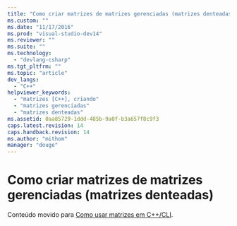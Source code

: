 ```yaml
---
title: "Como criar matrizes de matrizes gerenciadas (matrizes denteadas) | Microsoft Docs"
ms.custom: ""
ms.date: "11/17/2016"
ms.prod: "visual-studio-dev14"
ms.reviewer: ""
ms.suite: ""
ms.technology: 
  - "devlang-csharp"
ms.tgt_pltfrm: ""
ms.topic: "article"
dev_langs: 
  - "C++"
helpviewer_keywords: 
  - "matrizes [C++], criando"
  - "matrizes gerenciadas"
  - "matrizes denteadas"
ms.assetid: 0aa85729-1ddd-485b-9a0f-b3a657f8c9f3
caps.latest.revision: 14
caps.handback.revision: 14
ms.author: "mithom"
manager: "douge"
---
```

# Como criar matrizes de matrizes gerenciadas (matrizes denteadas)
Conteúdo movido para [Como usar matrizes em C\+\+\/CLI](../Topic/How%20to:%20Use%20Arrays%20in%20C++-CLI.md).